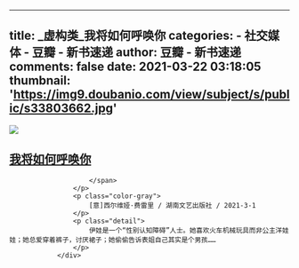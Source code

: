 
---
title: _虚构类_我将如何呼唤你
categories: 
    - 社交媒体
    - 豆瓣 - 新书速递
author: 豆瓣 - 新书速递
comments: false
date: 2021-03-22 03:18:05
thumbnail: 'https://img9.doubanio.com/view/subject/s/public/s33803662.jpg'
---

<div>   
<a class="cover" href="https://book.douban.com/subject/35325443/">
                    <img src="https://img9.doubanio.com/view/subject/s/public/s33803662.jpg" referrerpolicy="no-referrer">
                </a>
                <div class="detail-frame">
                    <h2>
                        <a href="https://book.douban.com/subject/35325443/">我将如何呼唤你</a>
                    </h2>
                    <p class="rating">
                        <span class="allstar00"></span> 
                        <span class="font-small  color-lightgray">
                                
                        </span>
                    </p>
                    <p class="color-gray">
                        [意]西尔维娅·费雷里 / 湖南文艺出版社 / 2021-3-1
                    </p>
                    <p class="detail">
                        伊娃是一个“性别认知障碍”人士。她喜欢火车机械玩具而非公主洋娃娃；她总爱穿着裤子，讨厌裙子；她偷偷告诉表姐自己其实是个男孩……
                    </p>
                </div>
              
</div>
            